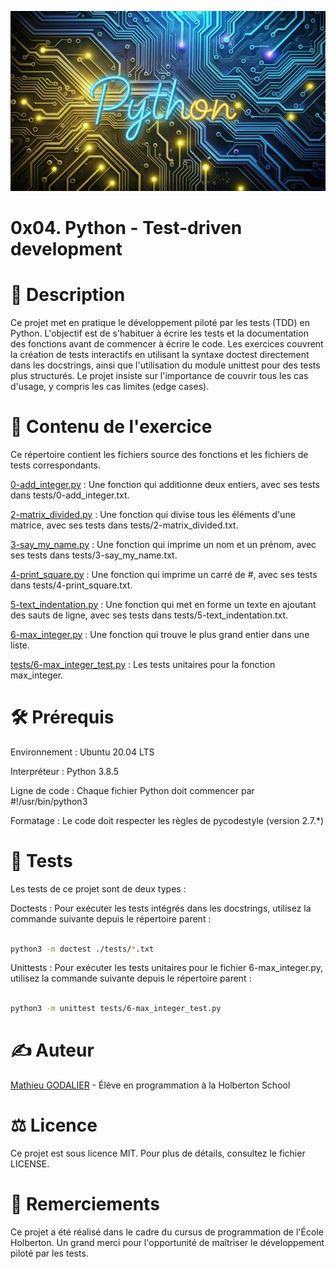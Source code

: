 <p align="center">
<img src=https://github.com/Mathieu7483/Aiko78-Photgraphy/blob/main/img/python%20n%C3%A9eon%20carte%20%C3%A9l%C3%A9ctronique.png>
</p>

# 0x04. Python - Test-driven development

# 📝 Description

Ce projet met en pratique le développement piloté par les tests (TDD) en Python. L'objectif est de s'habituer à écrire les tests et la documentation des fonctions avant de commencer à écrire le code. Les exercices couvrent la création de tests interactifs en utilisant la syntaxe doctest directement dans les docstrings, ainsi que l'utilisation du module unittest pour des tests plus structurés. Le projet insiste sur l'importance de couvrir tous les cas d'usage, y compris les cas limites (edge cases).

# 📂 Contenu de l'exercice

Ce répertoire contient les fichiers source des fonctions et les fichiers de tests correspondants.

[0-add_integer.py](https://github.com/Mathieu7483/holbertonschool-higher_level_programming/blob/main/python-test_driven_development/0-add_integer.py) : Une fonction qui additionne deux entiers, avec ses tests dans tests/0-add_integer.txt.

[2-matrix_divided.py](https://github.com/Mathieu7483/holbertonschool-higher_level_programming/blob/main/python-test_driven_development/2-matrix_divided.py) : Une fonction qui divise tous les éléments d'une matrice, avec ses tests dans tests/2-matrix_divided.txt.

[3-say_my_name.py](https://github.com/Mathieu7483/holbertonschool-higher_level_programming/blob/main/python-test_driven_development/3-say_my_name.py) : Une fonction qui imprime un nom et un prénom, avec ses tests dans tests/3-say_my_name.txt.

[4-print_square.py](https://github.com/Mathieu7483/holbertonschool-higher_level_programming/blob/main/python-test_driven_development/4-print_square.py) : Une fonction qui imprime un carré de #, avec ses tests dans tests/4-print_square.txt.

[5-text_indentation.py](https://github.com/Mathieu7483/holbertonschool-higher_level_programming/blob/main/python-test_driven_development/5-text_indentation.py) : Une fonction qui met en forme un texte en ajoutant des sauts de ligne, avec ses tests dans tests/5-text_indentation.txt.

[6-max_integer.py](https://github.com/Mathieu7483/holbertonschool-higher_level_programming/blob/main/python-test_driven_development/6-max_integer_test.py) : Une fonction qui trouve le plus grand entier dans une liste.

[tests/6-max_integer_test.py](https://github.com/Mathieu7483/holbertonschool-higher_level_programming/blob/main/python-test_driven_development/tests/6-max_integer_test.py) : Les tests unitaires pour la fonction max_integer.

# 🛠️ Prérequis

Environnement : Ubuntu 20.04 LTS

Interpréteur : Python 3.8.5

Ligne de code : Chaque fichier Python doit commencer par #!/usr/bin/python3

Formatage : Le code doit respecter les règles de pycodestyle (version 2.7.*)

# 🚀 Tests

Les tests de ce projet sont de deux types :

Doctests : Pour exécuter les tests intégrés dans les docstrings, utilisez la commande suivante depuis le répertoire parent :

```Bash

python3 -m doctest ./tests/*.txt
```
Unittests : Pour exécuter les tests unitaires pour le fichier 6-max_integer.py, utilisez la commande suivante depuis le répertoire parent :

````Bash

python3 -m unittest tests/6-max_integer_test.py
````

# ✍️ Auteur
[Mathieu GODALIER](https://github.com/Mathieu7483) - Élève en programmation à la Holberton School


# ⚖️ Licence

Ce projet est sous licence MIT. Pour plus de détails, consultez le fichier LICENSE.

# 🙏 Remerciements

Ce projet a été réalisé dans le cadre du cursus de programmation de l'École Holberton. Un grand merci pour l'opportunité de maîtriser le développement piloté par les tests.
